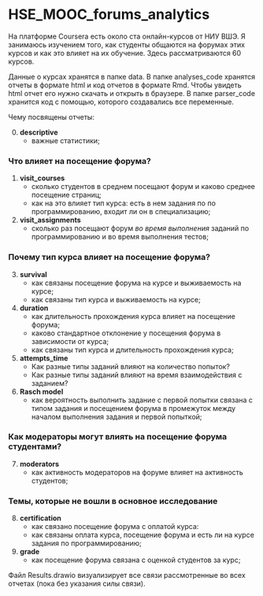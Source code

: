 # HSE_MOOC_forums_analytics

На платформе Coursera есть около ста онлайн-курсов от НИУ ВШЭ. Я занимаюсь изучением того, как студенты общаются на форумах этих курсов и как это влияет на их обучение. Здесь рассматриваются 60 курсов. 

Данные о курсах хранятся в папке data. В папке analyses_code хранятся отчеты в формате html и код отчетов в формате Rmd. Чтобы увидеть html отчет его нужно скачать и открыть в браузере. В папке parser_code хранится код с помощью, которого создавались все переменные.

Чему посвящены отчеты:

  0. **descriptive**
      - важные статистики;

### Что влияет на посещение форума?

  1. **visit_courses**
      - сколько студентов в среднем посещают форум и каково среднее посещение страниц;
      - как на это влияет тип курса: есть в нем задания по по программированию, входит ли он в специализацию;
  2. **visit_assignments**
      - сколько раз посещают форум *во время выполнения* заданий по программированию и во время выполнения тестов;
            
### Почему тип курса влияет на посещение форума?

  3. **survival**
      - как связаны посещение форума на курсе и выживаемость на курсе;
      - как связаны тип курса и выживаемость на курсе;
  4. **duration**
      - как длительность прохождения курса влияет на посещение форума;
      - каково стандартное отклонение у посещения форума в зависимости от курса;
      - как связаны тип курса и длительность прохождения курса;
  5. **attempts_time**
      - Как разные типы заданий влияют на количество попыток?
      - Как разные типы заданий влияют на время взаимодействия с заданием?
  6. **Rasсh model**
      - как вероятность выполнить задание с первой попытки связана с типом задания и посещением форума в промежуток между началом выполнения задания и первой попыткой;
 
 ### Как модераторы могут влиять на посещение форума студентами?  
 
  7. **moderators**
      - как активность модераторов на форуме влияет на активность студентов;

 
### Темы, которые не вошли в основное исследование
  
  8. **certification**
      - как связано посещение форума с оплатой курса:
      - как связаны оплата курса, посещение форума и есть ли на курсе задания по программированию;
  9. **grade**
      - как посещение форума связана с оценкой студентов за курс;




Файл Results.drawio визуализирует все связи рассмотренные во всех отчетах (пока без указания силы связи).

